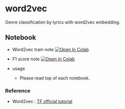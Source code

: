 # word2vec
Genre classification by lyrics with word2vec embedding.

## Notebook
- Word2vec train note
[![Open In Colab](https://colab.research.google.com/assets/colab-badge.svg)](https://colab.research.google.com/drive/1oMJy_DkQRZu0whj2U0M1uf_V4fr3idbH?usp=sharing)

- F1 score note
[![Open In Colab](https://colab.research.google.com/assets/colab-badge.svg)](https://colab.research.google.com/drive/1TQVvJrHHQvASeJTaRekElj4xH_GKNRNq?usp=sharing)

- usage
    - Please read top of each notebook.

### Reference
- Word2vec : [TF official tutorial](https://www.tensorflow.org/tutorials/text/word2vec?hl=ko)
